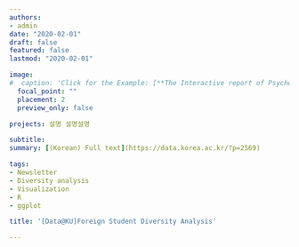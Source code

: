 ```yaml
---
authors:
- admin
date: "2020-02-01"
draft: false
featured: false
lastmod: "2020-02-01"

image:
#  caption: 'Click for the Example: [**The Interactive report of Psychological Assessment (Korean)**](https://a072826.github.io/kibum_moon/19_2_KUSCC.html)'
  focal_point: ""
  placement: 2
  preview_only: false

projects: 설명 설명설명

subtitle: 
summary: [(Korean) Full text](https://data.korea.ac.kr/?p=2569)

tags:
- Newsletter
- Diversity analysis
- Visualization
- R
- ggplot

title: '[Data@KU]Foreign Student Diversity Analysis'

---
```



